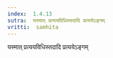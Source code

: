 ```yaml
---
index:  1.4.13
sutra:  यस्मात् प्रत्ययविधिस्तदादि प्रत्ययेऽङ्गम्
vritti:  samhita 
---
```


यस्मात् प्रत्ययविधिस्तदादि प्रत्ययेऽङ्गम्

